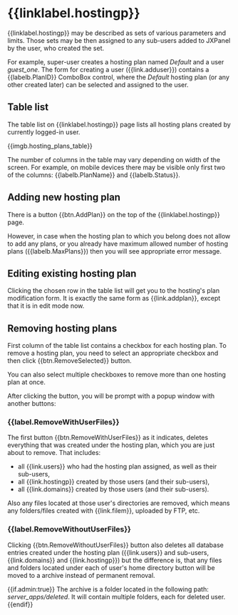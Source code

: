 # {{linklabel.hostingp}}

{{linklabel.hostingp}} may be described as sets of various parameters and limits.
Those sets may be then assigned to any sub-users added to JXPanel by the user, who created the set.

For example, super-user creates a hosting plan named *Default* and a user *guest_one*.
The form for creating a user ({{link.adduser}}) contains a {{labelb.PlanID}} ComboBox control,
where the *Default* hosting plan (or any other created later) can be selected and assigned to the user.

## Table list

The table list on {{linklabel.hostingp}} page lists all hosting plans created by currently logged-in user.

{{imgb.hosting_plans_table}}

The number of columns in the table may vary depending on width of the screen.
For example, on mobile devices there may be visible only first two of the columns: {{labelb.PlanName}} and {{labelb.Status}}.

## Adding new hosting plan

There is a button {{btn.AddPlan}} on the top of the {{linklabel.hostingp}} page.

However, in case when the hosting plan to which you belong does not allow to add any plans,
or you already have maximum allowed number of hosting plans ({{labelb.MaxPlans}}) then you will see appropriate error message.

## Editing existing hosting plan

Clicking the chosen row in the table list will get you to the hosting's plan modification form.
It is exactly the same form as {{link.addplan}}, except that it is in edit mode now.

## Removing hosting plans

First column of the table list contains a checkbox for each hosting plan.
To remove a hosting plan, you need to select an appropriate checkbox and then click {{btn.RemoveSelected}} button.

You can also select multiple checkboxes to remove more than one hosting plan at once.

After clicking the button, you will be prompt with a popup window with another buttons:

### {{label.RemoveWithUserFiles}}

The first button {{btn.RemoveWithUserFiles}} as it indicates, deletes everything that was created under the hosting plan, which you are just about to remove.
That includes:

* all {{link.users}} who had the hosting plan assigned, as well as their sub-users,
* all {{link.hostingp}} created by those users (and their sub-users),
* all {{link.domains}} created by those users (and their sub-users).

Also any files located at those user's directories are removed, which means any folders/files created with {{link.filem}},
uploaded by FTP, etc.

### {{label.RemoveWithoutUserFiles}}

Clicking {{btn.RemoveWithoutUserFiles}} button also deletes all database entries created under the hosting plan ({{link.users}} and sub-users, {{link.domains}} and {{link.hostingp}}) but the difference is,
that any files and folders located under each of user's home directory button will be moved to a archive instead of permanent removal.

{{if.admin:true}}
The archive is a folder located in the following path: *server_apps/deleted*. It will contain multiple folders, each for deleted user.
{{endif}}